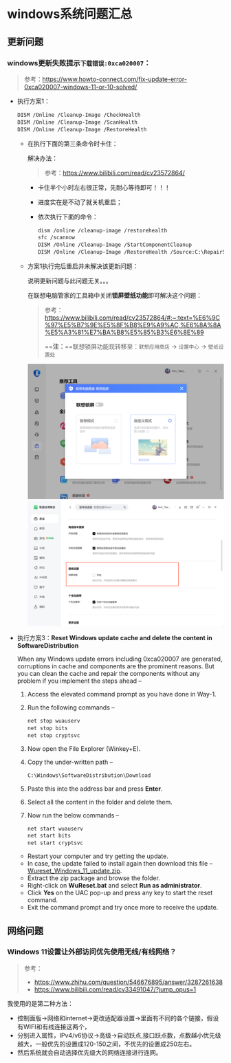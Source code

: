 # windows系统问题汇总

## 更新问题

### windows更新失败提示`下载错误:0xca020007`：

> 参考：https://www.howto-connect.com/fix-update-error-0xca020007-windows-11-or-10-solved/
>

- 执行方案1：

  ```bash
  DISM /Online /Cleanup-Image /CheckHealth
  DISM /Online /Cleanup-Image /ScanHealth
  DISM /Online /Cleanup-Image /RestoreHealth
  ```

  - 在执行下面的第三条命令时卡住：

    解决办法：

    > 参考：https://www.bilibili.com/read/cv23572864/

    - 卡住半个小时左右很正常，先耐心等待即可！！！

    - 进度实在是不动了就关机重启；

    - 依次执行下面的命令：

      ```bash
      dism /online /cleanup-image /restorehealth 
      sfc /scannow 
      DISM /Online /Cleanup-Image /StartComponentCleanup
      DISM /Online /Cleanup-Image /RestoreHealth /Source:C:\RepairSource\Windows /LimitAccess
      ```

  - 方案1执行完后重启并未解决该更新问题：

    说明更新问题与此问题无关。。。
    
    在联想电脑管家的工具箱中关闭**锁屏壁纸功能**即可解决这个问题：
    
    > 参考：https://www.bilibili.com/read/cv23572864/#:~:text=%E6%9C%97%E5%B7%9E%E5%8F%B8%E9%A9%AC,%E6%8A%8A%E5%A3%81%E7%BA%B8%E5%85%B3%E6%8E%89
    >
    > ==**注：**==联想锁屏功能现转移至：`联想应用商店` $\rightarrow$ `设置中心` $\rightarrow$ `壁纸设置处`
    
    ![image-20240517173739662](./windows%E7%B3%BB%E7%BB%9F%E9%97%AE%E9%A2%98%E6%B1%87%E6%80%BB.assets/image-20240517173739662.png)<img src="./windows%E7%B3%BB%E7%BB%9F%E9%97%AE%E9%A2%98%E6%B1%87%E6%80%BB.assets/image-20240926155010551.png" alt="image-20240926155010551"  />

- 执行方案3：**Reset Windows update cache and delete the content in SoftwareDistribution**

  When any Windows update errors including 0xca020007 are generated, corruptions in cache and components are the prominent reasons. But you can clean the cache and repair the components without any problem if you implement the steps ahead –
  
  1. Access the elevated command prompt as you have done in Way-1.
  
  2. Run the following commands –
  
     ```bash
     net stop wuauserv
     net stop bits
     net stop cryptsvc
     ```
  
  3. Now open the File Explorer (Winkey+E).
  
  4. Copy the under-written path –
  
     ```bash
     C:\Windows\SoftwareDistribution\Download
     ```
  
  5. Paste this into the address bar and press **Enter**.
  
  6. Select all the content in the folder and delete them.
  
  7. Now run the below commands –
  
     ```bash
     net start wuauserv
     net start bits
     net start cryptsvc
     ```
  
  - Restart your computer and try getting the update.
  - In case, the update failed to install again then download this file – [Wureset_Windows_11_update.zip](https://www.howto-connect.com/wp-content/uploads/2022/09/Wureset_Windows_11.codzoc.zip).
  - Extract the zip package and browse the folder.
  - Right-click on **WuReset.bat** and select **Run as administrator**.
  - Click **Yes** on the UAC pop-up and press any key to start the reset command.
  - Exit the command prompt and try once more to receive the update.

## 网络问题

### Windows 11设置让外部访问优先使用无线/有线网络？

> 参考：
>
> - https://www.zhihu.com/question/546676895/answer/3287261638
> - https://www.bilibili.com/read/cv33491047/?jump_opus=1

我使用的是第二种方法：

- 控制面版->网络和internet->更改适配器设置->里面有不同的各个链接，假设有WIFI和有线连接这两个，
- 分别进入属性，IPv4/v6协议->高级->自动跃点,接口跃点数，点数越小优先级越大，一般优先的设置成120-150之间，不优先的设置成250左右。
- 然后系统就会自动选择优先级大的网络连接进行连网。